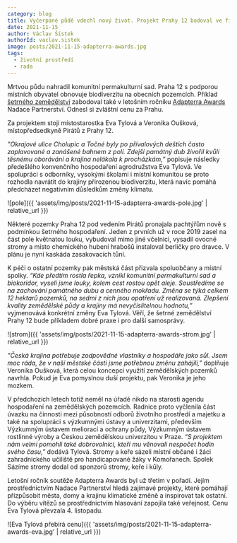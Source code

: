 ```yaml
---
category: blog
title: Vyčerpané půdě vdechl nový život. Projekt Prahy 12 bodoval ve finále Adapterra Awards
date: 2021-11-15
author: Václav Šístek
authorId: vaclav.sistek
image: posts/2021-11-15-adapterra-awards.jpg
tags:
  - životní prostředí
  - rada
---
```


Mrtvou půdu nahradil komunitní permakulturní sad. Praha 12 s podporou místních obyvatel obnovuje biodiverzitu na obecních pozemcích. Příklad [šetrného zemědělství](https://www.adapterraawards.cz/cs/Setrne-zemedelstvi-v-Praze-12) zabodoval také v letošním ročníku [Adapterra Awards](https://www.adapterraawards.cz/) Nadace Partnerství. Odnesl si zvláštní cenu za Prahu.

Za projektem stojí místostarostka Eva Tylová a Veronika Oušková, místopředsedkyně Pirátů z Prahy 12.

_"Okrajové ulice Cholupic a Točné byly po přívalových deštích často zaplavované a zanášené bahnem z polí. Zdejší památný dub živořil kvůli těsnému oborávání a krajina nelákala k procházkám,”_ popisuje následky předešlého konvenčního hospodaření agrodružstva Eva Tylová. Ve spolupráci s odborníky, vysokými školami i místní komunitou se proto rozhodla navrátit do krajiny přirozenou biodiverzitu, která navíc pomáhá předcházet negativním důsledkům změny klimatu. 

![pole]({{ 'assets/img/posts/2021-11-15-adapterra-awards-pole.jpg' | relative_url }})

Některé pozemky Praha 12 pod vedením Pirátů pronajala pachtýřům nově s podmínkou šetrného hospodaření. Jeden z prvních už v roce 2019 zasel na část pole květnatou louku, vybudoval mimo jiné včelnici, vysadil ovocné stromy a místo chemického hubení hrabošů instaloval berličky pro dravce. V plánu je nyní kaskáda zasakovacích tůní. 

K péči o ostatní pozemky pak městská část přizvala spoluobčany a místní spolky. _“Kde předtím rostla řepka, vznikl komunitní permakulturní sad a biokoridor, vyseli jsme louky, kolem cest rostou opět aleje. Soustředíme se na zachování památného dubu a cenného mokřadu. Změna se týká celkem 12 hektarů pozemků, na sedmi z nich jsou opatření už realizovaná. Zlepšení kvality zemědělské půdy a krajiny má nevyčíslitelnou hodnotu,”_ vyjmenovává konkrétní změny Eva Tylová. Věří, že šetrné zemědělství Prahy 12 bude příkladem dobré praxe i pro další samosprávy. 

![strom]({{ 'assets/img/posts/2021-11-15-adapterra-awards-strom.jpg' | relative_url }})

_"Česká krajina potřebuje zodpovědné vlastníky a hospodáře jako sůl. Jsem moc ráda, že v naší městské části jsme potřebnou změnu zahájili,"_ doplňuje Veronika Oušková, která celou koncepci využití zemědělských pozemků navrhla. Pokud je Eva pomyslnou duší projektu, pak Veronika je jeho mozkem.

V předchozích letech totiž neměl na úřadě nikdo na starosti agendu hospodaření na zemědělských pozemcích. Radnice proto vyčlenila část úvazku na činnosti mezi působností odborů životního prostředí a majetku a také na spolupráci s výzkumnými ústavy a univerzitami, především Výzkumným ústavem meliorací a ochrany půdy, Výzkumným ústavem rostlinné výroby a Českou zemědělskou univerzitou v Praze. _“S projektem nám velmi pomohli také dobrovolníci, kteří mu věnovali nespočet hodin svého času,”_ dodává Tylová. Stromy a keře sázeli místní občané i žáci zahradnického učiliště pro handicapované žáky v Komořanech. Spolek Sázíme stromy dodal od sponzorů stromy, keře i kůly.

Letošní ročník soutěže Adapterra Awards byl už třetím v pořadí. Jejím prostřednictvím Nadace Partnerství hledá zajímavé projekty, které pomáhají přizpůsobit města, domy a krajinu klimatické změně a inspirovat tak ostatní. Do výběru vítězů se prostřednictvím hlasování zapojila také veřejnost. Cenu Eva Tylová převzala 4. listopadu.

![Eva Tylová přebírá cenu]({{ 'assets/img/posts/2021-11-15-adapterra-awards-eva.jpg' | relative_url }})
